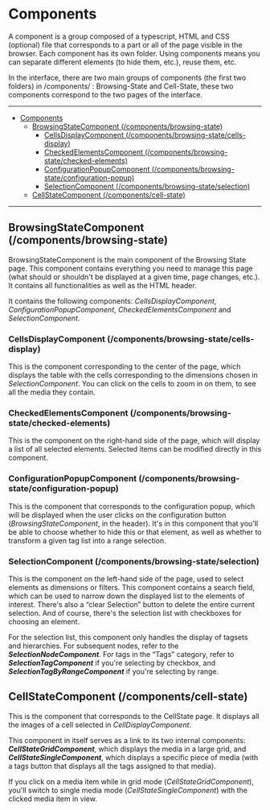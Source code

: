# Components


A component is a group composed of a typescript, HTML and CSS (optional) file that corresponds to a part or all of the page visible in the browser. Each component has its own folder. Using components means you can separate different elements (to hide them, etc.), reuse them, etc.


In the interface, there are two main groups of components (the first two folders) in /components/ : Browsing-State and Cell-State, these two components correspond to the two pages of the interface.

___________________________________________________________________________________________________________

- [Components](#components)
  - [BrowsingStateComponent (/components/browsing-state)](#browsingstatecomponent-componentsbrowsing-state)
    - [CellsDisplayComponent (/components/browsing-state/cells-display)](#cellsdisplaycomponent-componentsbrowsing-statecells-display)
    - [CheckedElementsComponent (/components/browsing-state/checked-elements)](#checkedelementscomponent-componentsbrowsing-statechecked-elements)
    - [ConfigurationPopupComponent (/components/browsing-state/configuration-popup)](#configurationpopupcomponent-componentsbrowsing-stateconfiguration-popup)
    - [SelectionComponent (/components/browsing-state/selection)](#selectioncomponent-componentsbrowsing-stateselection)
  - [CellStateComponent (/components/cell-state)](#cellstatecomponent-componentscell-state)

_____


## BrowsingStateComponent (/components/browsing-state)

BrowsingStateComponent is the main component of the Browsing State page. This component contains everything you need to manage this page (what should or shouldn't be displayed at a given time, page changes, etc.). It contains all functionalities as well as the HTML header.

It contains the following components: *CellsDisplayComponent*, *ConfigurationPopupComponent*, *CheckedElementsComponent* and *SelectionComponent*.

### CellsDisplayComponent (/components/browsing-state/cells-display)

This is the component corresponding to the center of the page, which displays the table with the cells corresponding to the dimensions chosen in *SelectionComponent*. You can click on the cells to zoom in on them, to see all the media they contain.

### CheckedElementsComponent (/components/browsing-state/checked-elements)

This is the component on the right-hand side of the page, which will display a list of all selected elements. Selected items can be modified directly in this component.

### ConfigurationPopupComponent (/components/browsing-state/configuration-popup)

This is the component that corresponds to the configuration popup, which will be displayed when the user clicks on the configuration button (*BrowsingStateComponent*, in the header). It's in this component that you'll be able to choose whether to hide this or that element, as well as whether to transform a given tag list into a range selection.

### SelectionComponent (/components/browsing-state/selection)

This is the component on the left-hand side of the page, used to select elements as dimensions or filters. This component contains a search field, which can be used to narrow down the displayed list to the elements of interest. There's also a “clear Selection” button to delete the entire current selection. And of course, there's the selection list with checkboxes for choosing an element.

For the selection list, this component only handles the display of tagsets and hierarchies. For subsequent nodes, refer to the ***SelectionNodeComponent***. For tags in the “Tags” category, refer to ***SelectionTagComponent*** if you're selecting by checkbox, and ***SelectionTagByRangeComponent*** if you're selecting by range.


## CellStateComponent (/components/cell-state)
This is the component that corresponds to the CellState page. It displays all the images of a cell selected in *CellDisplayComponent*.

This component in itself serves as a link to its two internal components: ***CellStateGridComponent***, which displays the media in a large grid, and ***CellStateSingleComponent***, which displays a specific piece of media (with a tags button that displays all the tags assigned to that media).

If you click on a media item while in grid mode (*CellStateGridComponent*), you'll switch to single media mode (*CellStateSingleComponent*) with the clicked media item in view.
